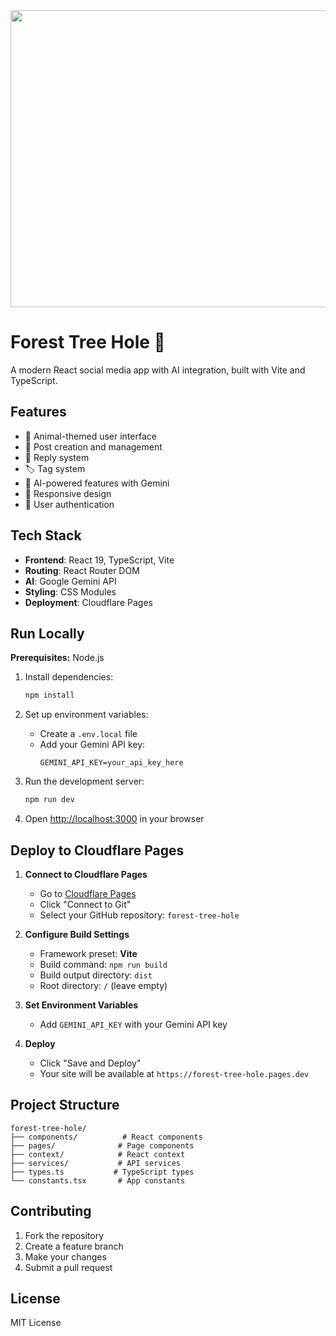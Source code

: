 <div align="center">
<img width="1200" height="475" alt="GHBanner" src="https://github.com/user-attachments/assets/0aa67016-6eaf-458a-adb2-6e31a0763ed6" />
</div>

# Forest Tree Hole 🌳

A modern React social media app with AI integration, built with Vite and TypeScript.

## Features

- 🐾 Animal-themed user interface
- 📝 Post creation and management
- 💬 Reply system
- 🏷️ Tag system
- 🤖 AI-powered features with Gemini
- 📱 Responsive design
- 🔐 User authentication

## Tech Stack

- **Frontend**: React 19, TypeScript, Vite
- **Routing**: React Router DOM
- **AI**: Google Gemini API
- **Styling**: CSS Modules
- **Deployment**: Cloudflare Pages

## Run Locally

**Prerequisites:** Node.js

1. Install dependencies:
   ```bash
   npm install
   ```

2. Set up environment variables:
   - Create a `.env.local` file
   - Add your Gemini API key:
     ```
     GEMINI_API_KEY=your_api_key_here
     ```

3. Run the development server:
   ```bash
   npm run dev
   ```

4. Open [http://localhost:3000](http://localhost:3000) in your browser

## Deploy to Cloudflare Pages

1. **Connect to Cloudflare Pages**
   - Go to [Cloudflare Pages](https://pages.cloudflare.com/)
   - Click "Connect to Git"
   - Select your GitHub repository: `forest-tree-hole`

2. **Configure Build Settings**
   - Framework preset: **Vite**
   - Build command: `npm run build`
   - Build output directory: `dist`
   - Root directory: `/` (leave empty)

3. **Set Environment Variables**
   - Add `GEMINI_API_KEY` with your Gemini API key

4. **Deploy**
   - Click "Save and Deploy"
   - Your site will be available at `https://forest-tree-hole.pages.dev`

## Project Structure

```
forest-tree-hole/
├── components/          # React components
├── pages/              # Page components
├── context/            # React context
├── services/           # API services
├── types.ts           # TypeScript types
└── constants.tsx       # App constants
```

## Contributing

1. Fork the repository
2. Create a feature branch
3. Make your changes
4. Submit a pull request

## License

MIT License
